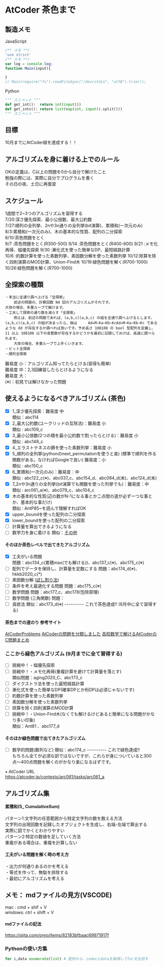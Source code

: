 # AtCoder 茶色まで
## 製造メモ
JavaScript
``` JavaScript
/** メモ **/
'use strict'
/** メモ **/
var log = console.log;
function Main(input){
	
}
// Main(require("fs").readFileSync("/dev/stdin", "utf8").trim());
```

Python
``` Python
""" スニペット """
def get_int():	return int(input())
def get_ints():	return list(map(int, input().split()))
""" スニペット """
```

## 目標
10月までにAtCoder緑を達成する！！  

## アルゴリズムを身に着ける上でのルール
OKの定義は、C以上の問題を0から自分で解けたこと  
勉強の際には、実際に自分でプログラムを書く  
その日の夜、土日に再復習  

## スケジュール
1週間で2~3つのアルゴリズムを習得する  
7/20:深さ優先探索、最小公倍数、最大公約数  
7/27:順列の全列挙、2nや3n通りの全列挙(bit演算)、累積和(一次元のみ)  
8/3:累積和(一次元のみ)、木の基本的な性質、配列の二分探索  
8/10:茶色問題をとく  
9/7  :茶色問題をとく(R300-500)
9/14 :茶色問題をとく(R400-600)
9/21 :メモ化再帰、幅優先探索 
9/30 :漸化式を使った簡単なDP、最短経路計算  
10/6 :約数計算を使った素数列挙、素因数分解を使った素数列挙
10/12:除算を除く四則演算のMOD計算、Union-Find木
10/19:緑色問題を解く(R700-1000)
10/26:緑色問題を解く(R700-1000)

## 全探索の種類
	・本当に全通り調べ上げる「全探索」  
		前述の問題の、計算回数 N4 回のアルゴリズムがそれです。  
	大体の場合、多重ループで解けます。  
	・工夫して探索の通り数を減らす「全探索」  
		例えば、前述の問題であれば、(a,b,c)(a,b,c) の組を全通り調べ上げるとします。(a,b,c)(a,b,c) の組が決まったら、後は 	Ad=M−Ka−Kb−KcAd=M−Ka−Kb−Kc であるような dd が存在するか調べれば良いです。予め長さ 108108 の bool 型配列を定義し、11 以上 108108 以下の各整数が存在するかどうかを最初に記録しておけば、高速に調べられます。
		大体の場合、多重ループで上手くいきます。
	・ビット全探索  
	・順列全探索  

難易度 小：アルゴリズム知ってたらとける(習得も簡単)  
難易度 中：2,3回練習したらとけるようになる  
難易度 大：  
(※)：初見では解けなかった問題  

## 使えるようになるべきアルゴリズム (茶色)
- [x] 1_深さ優先探索：難易度 中  
	類似：abc114  
- [x] 2_最大公約数(ユークリッドの互除法)：難易度 小  
	類似 : abc109_c  
- [x] 3_最小公倍数(2つの積を最小公約数で割ったらとける)：難易度 小  
	類似 : abc148_c  
- [x] 4_エラストテネスの篩を使った素数列挙：難易度 小  
- [x] 5_順列の全列挙(pythonのnext_permutationを使うと楽) (標準で順列を作る関数がある。なければGoogleで良い) 難易度：小  
	類似 : abc150_c  
- [x] 6_累積和(一次元のみ)：難易度：中    
	類似 : abc122_c(※)、abc037_c、abc154_d、abc084_d(未)、abc124_d(未)  
- [x] 7_2nや3n通りの全列挙(bit演算でも関数を使った列挙でも)：難易度：中  
	類似 : arc061_a(※)、abc079_c、abc104_c  
- [x] 木の基本的な性質(辺の数がN-1になる事とか二点間の道が必ず一つな事とか、基本的な事だけ)  
	類似 : AntP85~を読んで理解すればOK  
- [x] upper_boundを使った配列の二分探索  
- [x] lower_boundを使った配列の二分探索  
- [ ] 計算量を算出できるようになる 
- [ ] 数学力を身に着ける
	類似：[その他](https://qiita.com/fujioka_math/items/1e55062c58d45f837b10)
#### そのほか茶色レベルで出てきたアルゴリズム  
- [x] 工夫がいる問題  
	問題：abc134_c(累積max(でも解ける))、abc137_c(※)、abc175_c(※)  
- [ ] 配列でデータを保持し、計算量を定数にする
	問題：abc174_d(※)、hkkb2020_c(*)
- [ ] 素因数分解 ([試し割り法](https://ja.wikipedia.org/wiki/試し割り法))
- [ ] 条件を考え最適化する問題
	問題：abc175_c(※)
- [ ] 数学問題
	問題：abc177_c、abc178(包除原理)
- [ ] 数学問題 (三角関数)
	問題：
- [ ] 貪欲法
類似：abc173_d(※)
---------- これで茶色達成‼︎ (8月中に全て習得する)
#### 茶色までの道のり 参考サイト
[AtCoderProblems](https://kenkoooo.com/atcoder)
[AtCoderの問題を分類しました](https://qiita.com/KoyanagiHitoshi/items/32dc42d8c5ee75339e54)
[高校数学で解けるAtCoderのC問題まとめ](https://qiita.com/fujioka_math/items/1e55062c58d45f837b10)

### ここから緑色アルゴリズム (9月までに全て習得する)  
- [ ] 挑戦中！・幅優先探索  
- [ ] 挑戦中！・メモ化再帰(重複計算を避けて計算量を落とす)  
	類似問題：aging2020_C、abc173_c  
- [ ] ダイクストラ法を使った最短経路計算  
- [ ] 漸化式を使った簡単なDP(確率DPとか桁DPは必須じゃないです)  
- [ ] 約数計算を使った素数列挙  
- [ ] 素因数分解を使った素数列挙  
- [ ] 除算を除く四則演算のMOD計算  
- [ ] 挑戦中！・Union-Find木(なくても解けるけどあると簡単になる問題がかなり多い印象)  
	類似：Ant81 、abc177_d
#### そのほか緑色問題で出てきたアルゴリズム  
- [ ] 数学的問題(数列など)
	類似：abc174_c
---------- これで緑色達成‼︎  
もちろん全てが必須な訳ではないですが、これらが身についていると300点〜400点問題を解くのがかなり楽になるはずです。  

▪️ AtCoder URL  
https://atcoder.jp/contests/arc061/tasks/arc061_a  

## アルゴリズム集
#### 累積和(5_ CumulativeSum)
パターン1:文字列の任意範囲から特定文字列の数を数える方法  
	文字列の出現回数を記録したオブジェクトを生成し、右端-左端で算出する  
	実際に図でかくとわかりやすい  
パターン2:特定の数値を足していく方法  
	重複がある場合は、重複を計算しない  

#### 工夫がいる問題を解く時の考え方
・出力が何通りあるのかを考える  
・等式を作って、無駄を排除する  
・最初にアルゴリズムを考える

## メモ： mdファイルの見方(VSCODE)
mac : cmd + shif + V  
windows: ctrl + shift + V
#### mdファイルの記法
https://qiita.com/oreo/items/82183bfbaac69971917f

### Pythonの使い方集
``` Python 
for i,data enumerate(list) # 配列から、indexとdataを取得してfor文を回す
```
